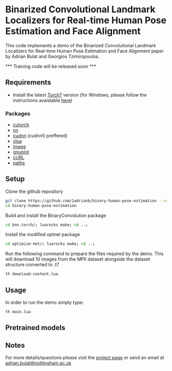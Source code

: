 # Binarized Convolutional Landmark Localizers for Real-time Human Pose Estimation and Face Alignment

This code implements a demo of the Binarized Convolutional Landmark Localizers for Real-time Human Pose Estimation and Face Alignment paper by Adrian Bulat and Georgios Tzimiropoulos.

*** Training code will be released soon ***

## Requirements
- Install the latest [Torch7](http://torch.ch/docs/getting-started.html) version (for Windows, please follow the instructions avaialable [here](https://github.com/torch/distro/blob/master/win-files/README.md))

### Packages
- [cutorch](https://github.com/torch/cutorch)
- [nn](https://github.com/torch/nn)
- [cudnn](https://github.com/soumith/cudnn.torch) (cudnn5 preffered)
- [xlua](https://github.com/torch/xlua)
- [image](https://github.com/torch/image)
- [gnuplot](https://github.com/torch/gnuplot)
- [cURL](https://github.com/Lua-cURL/Lua-cURLv3)
- [paths](https://github.com/torch/paths)

## Setup
Clone the github repository
```bash
git clone https://github.com/1adrianb/binary-human-pose-estimation --recursive
cd binary-human-pose-estimation
```

Build and install the BinaryConvolution package
```bash
cd bnn.torch/; luarocks make; cd ..;
```

Install the modified optnet package
```bash
cd optimize-net/; luarocks make; cd ..;
```

Run the following command to prepare the files required by the demo. This will download 10 images from the MPII dataset alongside the dataset structure converted to .t7
```bash
th download-content.lua
```

## Usage

In order to run the demo simply type:
```bash
th main.lua
```

## Pretrained models

## Notes

For more details/questions please visit the [project page](https://www.adrianbulat.com/binary-points-localisation) or send an email at adrian.bulat@nottingham.ac.uk




